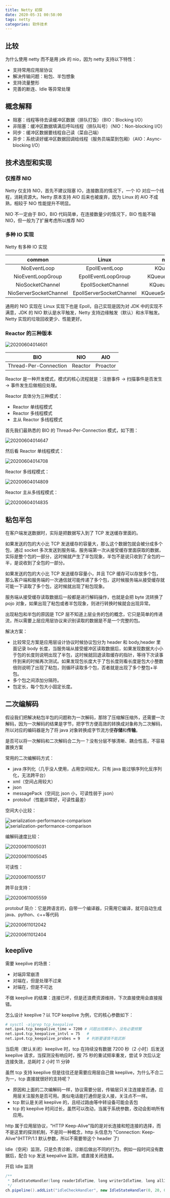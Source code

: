 ```yaml
---
title: Netty 初探
date: 2020-05-31 00:58:00
tags: netty
categories: 软件技术
---
```


## 比较

为什么使用 netty 而不是用 jdk 的 nio，因为 netty 支持以下特性：

- 支持常用应用层协议
- 解决传输问题：粘包、半包想象
- 支持流量整形
- 完善的断连、Idle 等异常处理

## 概念解释

- 阻塞：线程等待去读缓冲区数据（排队打饭）（BIO：Blocking I/O）
- 非阻塞：缓冲区数据填满后呼叫线程（排队叫号）（NIO：Non-blocking I/O）
- 同步：缓冲区数据要线程自己读（菜自己端）
- 异步：系统读好缓冲区数据回调给线程（服务员端菜到包厢）（AIO：Async-blocking I/O）

## 技术选型和实现

### 仅推荐 NIO

Netty 仅支持 NIO，首先不建议阻塞 IO，连接数高的情况下，一个 IO 对应一个线程，消耗资源大。Netty 原本支持 AIO 后来也被废弃，因为 Linux 的 AIO 不成熟，相较于 NIO 性能提升不明显。

NIO 不一定由于 BIO，BIO 代码简单，在连接数量少的情况下，BIO 性能不输 NIO，但一般为了扩展考虑所以推荐 NIO

### 多种 IO 实现

Netty 有多种 IO 实现

|         common         |          Linux           |         macOS/BSD         |
| :--------------------: | :----------------------: | :-----------------------: |
|      NioEventLoop      |      EpollEventLoop      |      KQueueEventLoop      |
|   NioEventLoopGroup    |   EpollEventLoopGroup    |   KQueueEventLoopGroup    |
|    NioSocketChannel    |    EpollSocketChannel    |    KQueueSocketChannel    |
| NioServerSocketChannel | EpollServerSocketChannel | KQueueServerSocketChannel |

通用的 NIO 实现在 Linux 实现下也是 Epoll，自己实现是因为对 JDK 中的实现不满意，JDK 的 NIO 默认是水平触发，Netty 支持边缘触发（默认）和水平触发。Netty 实现的垃圾回收更少、性能更好。

### Reactor 的三种版本

![20200604014601](https://gcore.jsdelivr.net/gh/goldsubmarine/cdn@master/blog/20200604014601.png)

|          BIO          |   NIO   |   AIO    |
| :-------------------: | :-----: | :------: |
| Thread-Per-Connection | Reactor | Proactor |

Reactor 是一种开发模式，模式的核心流程就是：注册事件 -> 扫描事件是否发生 -> 事件发生后做相应处理。

Reactor 具体分为三种模式：

- Reactor 单线程模式
- Reactor 多线程模式
- 主从 Reactor 多线程模式

首先我们最熟悉的 BIO 的 Thread-Per-Connection 模式，如下图：

![20200604014647](https://gcore.jsdelivr.net/gh/goldsubmarine/cdn@master/blog/20200604014647.png)

然后看 Reactor 单线程模式：

![20200604014708](https://gcore.jsdelivr.net/gh/goldsubmarine/cdn@master/blog/20200604014708.png)

Reactor 多线程模式：

![20200604014809](https://gcore.jsdelivr.net/gh/goldsubmarine/cdn@master/blog/20200604014809.png)

Reactor 主从多线程模式：

![20200604014835](https://gcore.jsdelivr.net/gh/goldsubmarine/cdn@master/blog/20200604014835.png)

## 粘包半包

在客户端发送数据时，实际是把数据写入到了 TCP 发送缓存里面的。

如果发送的包的大小比 TCP 发送缓存的容量大，那么这个数据包就会被分成多个包，通过 socket 多次发送到服务端，服务端第一次从接受缓存里面获取的数据，实际是整个包的一部分，这时候就产生了半包现象，半包不是说只收到了全包的一半，是说收到了全包的一部分。

如果发送的包的大小比 TCP 发送缓存容量小，并且 TCP 缓存可以存放多个包，那么客户端和服务端的一次通信就可能传递了多个包，这时候服务端从接受缓存就可能一下读取了多个包，这时候就出现了粘包现象。

服务端从接受缓存读取数据后一般都是进行解码操作，也就是会把 byte 流转换了 pojo 对象，如果出现了粘包或者半包现象，则进行转换时候就会出现异常。

出现粘包和半包的原因是 TCP 层不知道上层业务的包的概念，它只是简单的传递流，所以需要上层应用层协议来识别读取的数据是不是一个完整的包。

解决方案：

- 比较常见方案是应用层设计协议时候协议包分为 header 和 body,header 里面记录 body 长度，当服务端从接受缓冲区读取数据后，如果发现数据大小小于包的长度则说明出现了半包，这时候就回退读取缓存的指针，等待下次读事件到来的时候再次测试。如果发现包长度大于了包长度则看长度是包大小整数倍则说明了出现了粘包，则循环读取多个包，否者就是出现了多个整包+半包。
- 多个包之间添加分隔符。
- 包定长，每个包大小固定长度。

## 二次编解码

假设我们把解决粘包半包的问题称为一次解码，那除了压缩解压缩外，还需要一次解码，因为一次解码的结果是字节，把字节方便高效的转换成对象称为二次解码，所以对应的编码器是为了将 java 对象转换成字节流方便**存储**和**传输**。

是否可以将一次解码和二次解码合二为一？没有分层不够清晰、耦合性高，不容易置换方案

常用的二次编解码方式：

- java 序列化（几乎没人使用，占用空间较大，只有 java 能过够序列化反序列化，无法跨平台）
- xml（空间占用较大）
- json
- messagePack（空间比 json 小，可读性弱于 json）
- protobuf（性能非常好，可读性最差）

空间大小比较：

![serialization-performance-comparison](https://gcore.jsdelivr.net/gh/goldsubmarine/cdn@master/blog/20200611004734.png)
![serialization-performance-comparison](https://gcore.jsdelivr.net/gh/goldsubmarine/cdn@master/blog/20200611004748.png)

编解码速度比较：

![20200611005031](https://gcore.jsdelivr.net/gh/goldsubmarine/cdn@master/blog/20200611005031.png)

![20200611005045](https://gcore.jsdelivr.net/gh/goldsubmarine/cdn@master/blog/20200611005045.png)

可读性：

![20200611005517](https://gcore.jsdelivr.net/gh/goldsubmarine/cdn@master/blog/20200611005517.png)

跨平台支持：

![20200611005559](https://gcore.jsdelivr.net/gh/goldsubmarine/cdn@master/blog/20200611005559.png)

protobuf 简介：它是跨语言的，自带一个编译器，只需用它编译，就可自动生成 java、python、c++等代码

![20200611012042](https://gcore.jsdelivr.net/gh/goldsubmarine/cdn@master/blog/20200611012042.png)

![20200611012404](https://gcore.jsdelivr.net/gh/goldsubmarine/cdn@master/blog/20200611012404.png)

## keeplive

需要 keeplive 的场景：

- 对端异常崩溃
- 对端在，但是处理不过来
- 对端在，但是不可达

不做 keeplive 的结果：连接已坏，但是还浪费资源维持，下次直接使用会直接报错。

怎么设计 keeplive？以 TCP keeplive 为例，它的核心参数如下：

```bash
# sysctl -a|grep tcp_keepalive
net.ipv4.tcp_keepalive_time = 7200 # 问题出现概率小，没有必要频繁
net.ipv4.tcp_keepalive_intvl = 75   #
net.ipv4.tcp_keepalive_probes = 9   # 判断要谨慎不能武断
```

当启用（默认关闭）keeplive 时，tcp 在持续没有数据 7200 秒（2 小时）后发送 keeplive 请求，当探测没有响应时，按 75 秒的重试频率重发，尝试 9 次后认定连接失效，总耗时 2 小时 11 分钟

虽然 tcp 支持 keeplive 但是往往还是需要应用层自己做 keeplive，为什么不合二为一，tcp 直接就很好的支持呢？

- 原因和上面的二次编解码一样，协议需要分层，传输层只关注连接是否通，应用层关注服务是否可用。类似电话能打通但是没人接，关注点不一样。
- tcp 默认是关闭 keeplive 的，且经过路由等中转设备可能会丢包
- tcp 的 keeplive 时间过长，虽然可以改动，当属于系统参数，改动会影响所有应用。

http 属于应用层协议，"HTTP Keep-Alive"指的是对长连接和短连接的选择，而不是这里的探测机制，不是同一种概念，http 头信息为 "Connection: Keep-Alive"(HTTP/1.1 默认参数，所以不需要带这个 header 了)

Idle（空闲）监测，只是负责诊断，诊断后做出不同的行为。例如一段时间没有数据后，配合 tcp 发送 keepalive 监测，或直接关闭连接。

开启 Idle 监测

```java
/**
 * IdleStateHandler(long readerIdleTime, long writerIdleTime, long allIdleTime, TimeUnit unit)
 */
ch.pipeline().addList("idleCheckHandler", new IdleStateHandler(0, 20, 0, TimeUnit.SECONDS));
```
